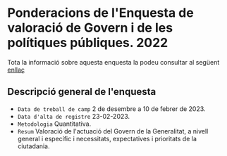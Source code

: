 # Ponderacions de l'Enquesta de valoració de Govern i de les polítiques públiques. 2022

Tota la informació sobre aquesta enquesta la podeu consultar al següent [enllaç](https://ceo.gencat.cat/ca/estudis/registre-estudis-dopinio/estudis-dopinio-ceo/politiques-publiques/detall/index.html?id=8648)

## Descripció general de l'enquesta

- `Data de treball de camp` 2 de desembre a 10 de febrer de 2023.
- `Data d'alta de registre` 23-02-2023.
- `Metodologia` Quantitativa.
- `Resum` Valoració de l'actuació del Govern de la Generalitat, a nivell general i específic i necessitats, expectatives i prioritats de la ciutadania.
